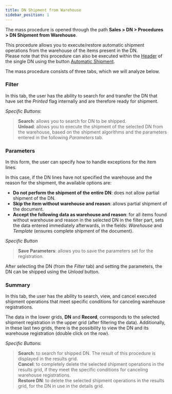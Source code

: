 ```yaml
---
title: DN Shipment from Warehouse 
sidebar_position: 1
---
```


The mass procedure is opened through the path **Sales > DN > Procedures > DN Shipment from Warehouse**.

This procedure allows you to execute/restore automatic shipment operations from the warehouse of the items present in the DN.    
Please note that this procedure can also be executed within the [Header](/docs/sales/sales-delivery-notes/insert-delivery-notes/sales-dn) of the single DN using the button [Automatic Shipment](/docs/sales/sales-delivery-notes/insert-delivery-notes/sales-dn). 

The mass procedure consists of three tabs, which we will analyze below.

### Filter

In this tab, the user has the ability to search for and transfer the DN that have set the *Printed* flag internally and are therefore ready for shipment.     

*Specific Buttons*:

> **Search**: allows you to search for DN to be shipped.  
> **Unload**: allows you to execute the shipment of the selected DN from the warehouse, based on the shipment algorithms and the parameters entered in the following *Parameters* tab.


### Parameters 

In this form, the user can specify how to handle exceptions for the item lines.

In this case, if the DN lines have not specified the warehouse and the reason for the shipment, the available options are:

- **Do not perform the shipment of the entire DN**: does not allow partial shipment of the DN.     
- **Skip the item without warehouse and reason**: allows partial shipment of the document.       
- **Accept the following data as warehouse and reason**: for all items found without warehouse and reason in the selected DN in the filter part, sets the data entered immediately afterwards, in the fields: *Warehouse* and *Template* (ensures complete shipment of the document).

*Specific Button*

> **Save Parameters**: allows you to save the parameters set for the registration.

After selecting the DN (from the *Filter* tab) and setting the parameters, the DN can be shipped using the *Unload* button.

### Summary

In this tab, the user has the ability to search, view, and cancel executed shipment operations that meet specific conditions for canceling warehouse registrations.

The data in the lower grids, **DN** and **Record**, corresponds to the selected shipment registration in the upper grid (after filtering the data). Additionally, in these last two grids, there is the possibility to view the DN and its warehouse registration (double click on the row).

*Specific Buttons*:
> **Search**: to search for shipped DN. The result of this procedure is displayed in the results grid.  
> **Cancel**: to completely delete the selected shipment operations in the results grid, if they meet the specific conditions for canceling warehouse registrations.  
> **Restore DN**: to delete the selected shipment operations in the results grid, for the DN in use in the details grid.